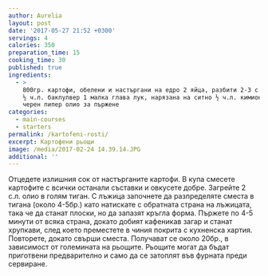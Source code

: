 ```yaml
---
author: Aurelia
layout: post
date: '2017-05-27 21:52 +0300'
servings: 4
calories: 350
preparation_time: 15
cooking_time: 30
published: true
ingredients:
  - >
    800гр. картофи, обелени и настъргани на едро 2 яйца, разбити 2-3 с.л. брашно
    ½ ч.л. бакпулвер 1 малка глава лук, нарязана на ситно ½ ч.л. кимион сол
    черен пипер олио за пържене
categories:
  - main-courses
  - starters
permalink: /kartofeni-rosti/
excerpt: Картофени рьощи
image: /media/2017-02-24 14.39.14.JPG
additional: ''
---
```

Отцедете излишния сок от настърганите картофи. В купа смесете картофите с всички останали съставки и овкусете добре. Загрейте 2 с.л. олио в голям тиган. С лъжица започнете да разпределяте сместа в тигана (около 4-5бр.) като натискате с обратната страна на лъжицата, така че да станат плоски, но да запазят кръгла форма. Пържете по 4-5 минути от всяка страна, докато добият кафеникав загар и станат хрупкави, след което преместете в чиния покрита с кухненска хартия. Повторете, докато свърши сместа. Получават се около 20бр., в зависимост от големината на рьощите. Рьощите могат да бъдат приготвени предварително и само да се затоплят във фурната преди сервиране.
